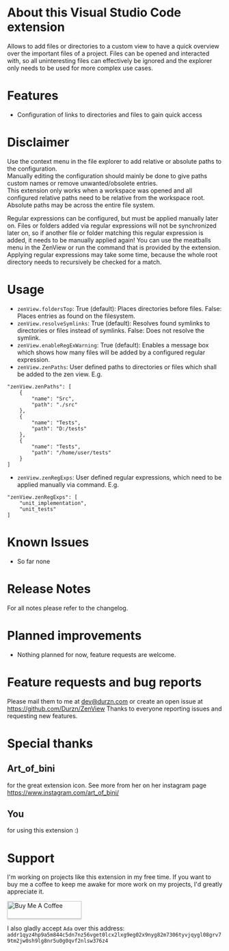 # About this Visual Studio Code extension

Allows to add files or directories to a custom view to have a quick overview over the important files of a project.
Files can be opened and interacted with, so all uninteresting files can effectively be ignored and the explorer only needs to be used for more complex use cases.

# Features
- Configuration of links to directories and files to gain quick access

# Disclaimer
Use the context menu in the file explorer to add relative or absolute paths to the configuration.  
Manually editing the configuration should mainly be done to give paths custom names or remove unwanted/obsolete entries.  
This extension only works when a workspace was opened and all configured relative paths need to be relative from the workspace root.  
Absolute paths may be across the entire file system.

Regular expressions can be configured, but must be applied manually later on. Files or folders added via regular expressions will not be synchronized later on,
so if another file or folder matching this regular expression is added, it needs to be manually applied again! You can use the meatballs menu in the ZenView or
run the command that is provided by the extension.
Applying regular expressions may take some time, because the whole root directory needs to recursively be checked for a match.

# Usage
* `zenView.foldersTop`: True (default): Places directories before files. False: Places entries as found on the filesystem.
* `zenView.resolveSymlinks`: True (default): Resolves found symlinks to directories or files instead of symlinks. False: Does not resolve the symlink.
* `zenView.enableRegExWarning`: True (default): Enables a message box which shows how many files will be added by a configured regular expression.
* `zenView.zenPaths`: User defined paths to directories or files which shall be added to the zen view.
E.g.
```
"zenView.zenPaths": [
    {
        "name": "Src",
        "path": "./src"
    },
    {
        "name": "Tests",
        "path": "D:/tests"
    },
    {
        "name": "Tests",
        "path": "/home/user/tests"
    }
]
```
* `zenView.zenRegExps`: User defined regular expressions, which need to be applied manually via command.
E.g.
```
"zenView.zenRegExps": [
    "unit_implementation",
    "unit_tests"
]
```
# Known Issues
- So far none

# Release Notes
For all notes please refer to the changelog.
# Planned improvements
- Nothing planned for now, feature requests are welcome.

# Feature requests and bug reports
Please mail them to me at dev@durzn.com or create an open issue at https://github.com/Durzn/ZenView
Thanks to everyone reporting issues and requesting new features.

# Special thanks
## Art_of_bini 
for the great extension icon. See more from her on her instagram page https://www.instagram.com/art_of_bini/
## You
for using this extension :)

# Support
I'm working on projects like this extension in my free time. 
If you want to buy me a coffee to keep me awake for more work on my projects, I'd greatly appreciate it.

<a href="https://www.buymeacoffee.com/Durzn" target="_blank"><img src="https://www.buymeacoffee.com/assets/img/custom_images/orange_img.png" alt="Buy Me A Coffee" style="height: 41px !important;width: 174px !important;box-shadow: 0px 3px 2px 0px rgba(190, 190, 190, 0.5) !important;-webkit-box-shadow: 0px 3px 2px 0px rgba(190, 190, 190, 0.5) !important;" ></a>

I also gladly accept ``Ada`` over this address: ``addr1qyz4hp9a5m844c5dn7nz56vget0lcx2lxg9eg02x9nyg82m7306tyvjqygl08grv79tm2jw0sh9lg8nr5u0g0qvf2nlsw376z4``